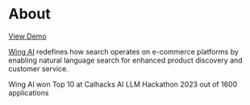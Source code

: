 # About
[View Demo](https://youtu.be/4OQyhaXU0eo)

[Wing AI](www.wingsearch.ai) redefines how search operates on e-commerce platforms by enabling natural language search for enhanced product discovery and customer service.

Wing AI won Top 10 at Calhacks AI LLM Hackathon 2023 out of 1600 applications


